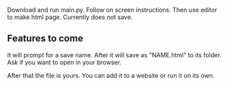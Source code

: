 Download and run main.py.  Follow on screen instructions.  Then use editor to make html page. 
Currently does not save.


Features to come
----------
It will prompt for a save name.  After it will save as "NAME.html" to its folder.
Ask if you want to open in your browser.

After that the file is yours.  You can add it to a website or run it on its own.
